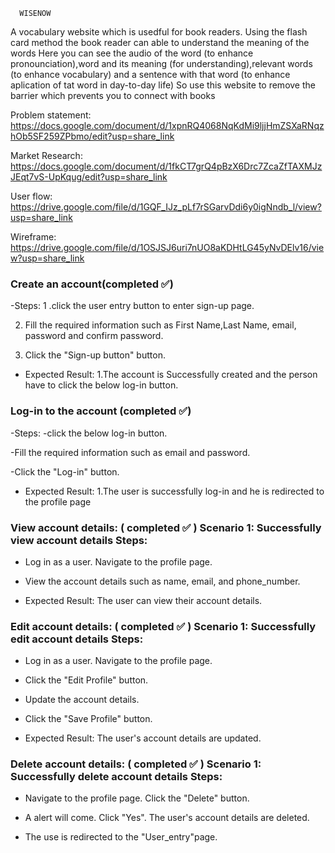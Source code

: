       WISENOW
 A vocabulary website which is usedful for book readers.
 Using the flash card method the book reader can able to understand the meaning of the words
 Here you can see the audio of the word (to enhance pronounciation),word and its meaning (for understanding),relevant words (to enhance vocabulary) and a sentence with that word (to enhance aplication of tat word in day-to-day life)
 So use this website to remove the barrier which prevents you to connect with books
  
Problem statement: https://docs.google.com/document/d/1xpnRQ4068NqKdMi9ljjHmZSXaRNqzhOb5SF259ZPbmo/edit?usp=share_link

Market Research: https://docs.google.com/document/d/1fkCT7grQ4pBzX6Drc7ZcaZfTAXMJzJEqt7vS-UpKqug/edit?usp=share_link

User flow: https://drive.google.com/file/d/1GQF_IJz_pLf7rSGarvDdi6y0igNndb_l/view?usp=share_link

Wireframe: https://drive.google.com/file/d/1OSJSJ6uri7nUO8aKDHtLG45yNvDElv16/view?usp=share_link


### Create an account(completed :white_check_mark:)
-Steps:
 1 .click the user entry button to enter sign-up page.
 
 2. Fill the required information such as First Name,Last Name, email, password and confirm password.

 3. Click the "Sign-up button" button.
 - Expected Result:
  1.The account is Successfully created and the person have to click the below log-in button.

### Log-in to the account (completed :white_check_mark:)
-Steps:
 -click the below log-in button.
 
 -Fill the required information such as email and password.
 
 -Click the "Log-in" button.
 
 - Expected Result:
  1.The user is successfully log-in and he is redirected to the profile page

### View account details: ( completed ✅ ) Scenario 1: Successfully view account details Steps:

- Log in as a user. Navigate to the profile page.

- View the account details such as name, email, and phone_number.

- Expected Result: The user can view their account details.

### Edit account details: ( completed ✅ ) Scenario 1: Successfully edit account details Steps:

- Log in as a user. Navigate to the profile page. 

- Click the "Edit Profile" button.
 
- Update the account details.
 
- Click the "Save Profile" button.
 
- Expected Result: The user's account details are updated.

### Delete account details: ( completed ✅ ) Scenario 1: Successfully delete account details Steps:

- Navigate to the profile page. Click the "Delete" button. 

- A alert will come. Click "Yes". The user's account details are deleted. 

- The use is redirected to the "User_entry"page.
